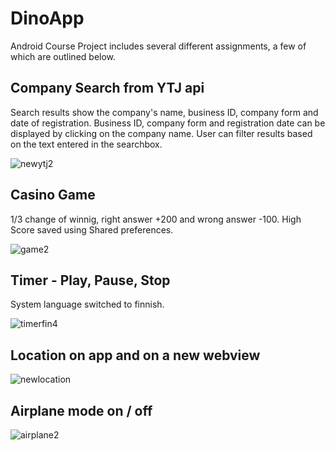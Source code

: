# DinoApp
Android Course Project includes several different assignments, a few of which are outlined below.

## Company Search from YTJ api
Search results show the company's name, business ID, company form and date of registration. Business ID, company form and registration date can be displayed by clicking on the company name. User can filter results based on the text entered in the searchbox.

![newytj2](https://user-images.githubusercontent.com/43187463/102723874-fd6ab300-4313-11eb-9b8e-9c70c54429d5.gif)

## Casino Game
1/3 change of winnig, right answer +200 and wrong answer -100. High Score saved using Shared preferences.

![game2](https://user-images.githubusercontent.com/43187463/102724514-b3380080-4318-11eb-82ce-9bf7b8afef89.gif)

## Timer - Play, Pause, Stop
System language switched to finnish.

![timerfin4](https://user-images.githubusercontent.com/43187463/102925855-cffd4100-449c-11eb-8b46-916580ff315b.gif)

## Location on app and on a new webview
![newlocation](https://user-images.githubusercontent.com/43187463/102722660-4407df80-430b-11eb-8884-593c0672d2f1.gif)

## Airplane mode on / off
![airplane2](https://user-images.githubusercontent.com/43187463/102724635-994aed80-4319-11eb-9df6-073efb237018.gif)
